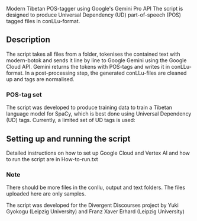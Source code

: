 Modern Tibetan POS-tagger using Google's Gemini Pro API
The script is designed to produce Universal Dependency (UD) part-of-speech (POS) tagged files in conLLu-format.
## Description
The script takes all files from a folder, tokenises the contained text with modern-botok and sends it line by line to Google Gemini using the Google Cloud API. Gemini returns the tokens with POS-tags and writes it in conLLu-format. In a post-processing step, the generated conLLu-files are cleaned up and tags are normalised.
### POS-tag set
The script was developed to produce training data to train a Tibetan language model for SpaCy, which is best done using Universal Dependency (UD) tags. Currently, a limited set of UD tags is used: 
## Setting up and running the script
Detailed instructions on how to set up Google Cloud and Vertex AI and how to run the script are in How-to-run.txt 
### Note
There should be more files in the conllu, output and text folders. The files uploaded here are only samples.

The script was developed for the Divergent Discourses project by Yuki Gyokogu (Leipzig University) and Franz Xaver Erhard (Leipzig University)
